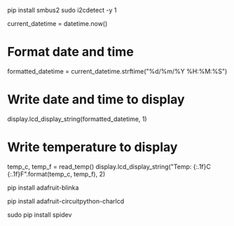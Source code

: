 pip install smbus2
sudo i2cdetect -y 1


current_datetime = datetime.now()

# Format date and time
formatted_datetime = current_datetime.strftime("%d/%m/%Y %H:%M:%S")

# Write date and time to display
display.lcd_display_string(formatted_datetime, 1)

# Write temperature to display
temp_c, temp_f = read_temp()
display.lcd_display_string("Temp: {:.1f}C {:.1f}F".format(temp_c, temp_f), 2)


pip install adafruit-blinka

pip install adafruit-circuitpython-charlcd


sudo pip install spidev
